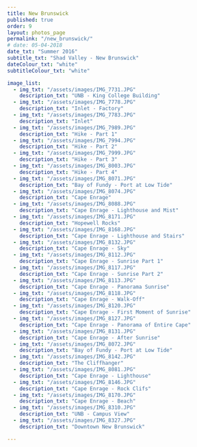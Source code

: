 ```yaml
---
title: New Brunswick
published: true
order: 9
layout: photos_page
permalink: "/new_brunswick/"
# date: 05-04-2018
date_txt: "Summer 2016"
subtitle_txt: "Shad Valley - New Brunswick"
dateColour_txt: "white"
subtitleColour_txt: "white"

image_list:
  - img_txt: "/assets/images/IMG_7731.JPG"
    description_txt: "UNB - King College Building"
  - img_txt: "/assets/images/IMG_7778.JPG"
    description_txt: "Inlet - Factory"
  - img_txt: "/assets/images/IMG_7783.JPG"
    description_txt: "Inlet"
  - img_txt: "/assets/images/IMG_7989.JPG"
    description_txt: "Hike - Part 1"
  - img_txt: "/assets/images/IMG_7994.JPG"
    description_txt: "Hike - Part 2"
  - img_txt: "/assets/images/IMG_7999.JPG"
    description_txt: "Hike - Part 3"
  - img_txt: "/assets/images/IMG_8003.JPG"
    description_txt: "Hike - Part 4"
  - img_txt: "/assets/images/IMG_8071.JPG"
    description_txt: "Bay of Fundy - Port at Low Tide"
  - img_txt: "/assets/images/IMG_8074.JPG"
    description_txt: "Cape Enrage"
  - img_txt: "/assets/images/IMG_8088.JPG"
    description_txt: "Cape Enrage - Lighthouse and Mist"
  - img_txt: "/assets/images/IMG_8171.JPG"
    description_txt: "Hopewell Rocks"
  - img_txt: "/assets/images/IMG_8168.JPG"
    description_txt: "Cape Enrage - Lighthouse and Stairs"
  - img_txt: "/assets/images/IMG_8132.JPG"
    description_txt: "Cape Enrage - Sky"
  - img_txt: "/assets/images/IMG_8112.JPG"
    description_txt: "Cape Enrage - Sunrise Part 1"
  - img_txt: "/assets/images/IMG_8117.JPG"
    description_txt: "Cape Enrage - Sunrise Part 2"
  - img_txt: "/assets/images/IMG_8113.JPG"
    description_txt: "Cape Enrage - Panorama Sunrise"
  - img_txt: "/assets/images/IMG_8118.JPG"
    description_txt: "Cape Enrage - Walk-Off"
  - img_txt: "/assets/images/IMG_8120.JPG"
    description_txt: "Cape Enrage - First Moment of Sunrise"
  - img_txt: "/assets/images/IMG_8127.JPG"
    description_txt: "Cape Enrage - Panorama of Entire Cape"
  - img_txt: "/assets/images/IMG_8131.JPG"
    description_txt: "Cape Enrage - After Sunrise"
  - img_txt: "/assets/images/IMG_8072.JPG"
    description_txt: "Bay of Fundy - Port at Low Tide"
  - img_txt: "/assets/images/IMG_8142.JPG"
    description_txt: "The Cliffhanger"
  - img_txt: "/assets/images/IMG_8081.JPG"
    description_txt: "Cape Enrage - Lighthouse"
  - img_txt: "/assets/images/IMG_8146.JPG"
    description_txt: "Cape Enrage - Rock Clifs"
  - img_txt: "/assets/images/IMG_8170.JPG"
    description_txt: "Cape Enrage - Beach"
  - img_txt: "/assets/images/IMG_8310.JPG"
    description_txt: "UNB - Campus View"
  - img_txt: "/assets/images/IMG_8327.JPG"
    description_txt: "Downtown New Brunswick"

---
```

